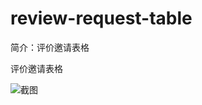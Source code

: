 # review-request-table

简介：评价邀请表格

评价邀请表格

![截图](https://img.alicdn.com/tfs/TB186OHr7yWBuNjy0FpXXassXXa-1866-1122.png)
